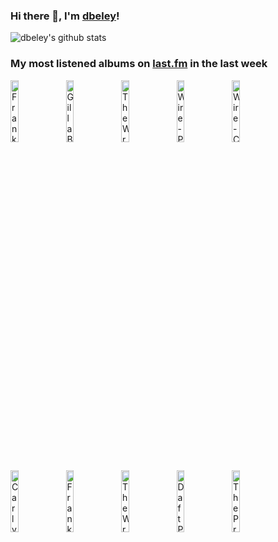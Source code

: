 ### Hi there 👋, I'm [dbeley](https://dbeley.ovh/en)!

![dbeley's github stats](https://github-readme-stats.vercel.app/api?username=dbeley)

### My most listened albums on [last.fm](https://www.last.fm/user/d_beley) in the last week

[<img src='https://lastfm.freetls.fastly.net/i/u/300x300/d8cd54c758d1a52cb75b72da7cad2f8c.jpg' width='16%' height='16%' alt='Frank Ocean - Endless'>](https://www.last.fm/music/frank%2bocean/endless)&nbsp;
[<img src='https://lastfm.freetls.fastly.net/i/u/300x300/6d10df130130101bb903958a3ee4c834.jpg' width='16%' height='16%' alt='Gilla Band - Most Normal'>](https://www.last.fm/music/gilla%2bband/most%2bnormal)&nbsp;
[<img src='https://lastfm.freetls.fastly.net/i/u/300x300/25ce786fd39a4b1083dc1f60de4ee45a.jpg' width='16%' height='16%' alt='The Wrens - Secaucus'>](https://www.last.fm/music/the%2bwrens/secaucus)&nbsp;
[<img src='https://lastfm.freetls.fastly.net/i/u/300x300/740b1a416efe0cce9d9fd899db23fd85.png' width='16%' height='16%' alt='Wire - Pink Flag'>](https://www.last.fm/music/wire/pink%2bflag)&nbsp;
[<img src='https://lastfm.freetls.fastly.net/i/u/300x300/cc93b6f2904a488fbda811f198b50205.png' width='16%' height='16%' alt='Wire - Chairs Missing'>](https://www.last.fm/music/wire/chairs%2bmissing)&nbsp;
<br>
[<img src='https://lastfm.freetls.fastly.net/i/u/300x300/c6cced0c3a979cb42a830503c91352c6.jpg' width='16%' height='16%' alt='Carly Rae Jepsen - The Loneliest Time'>](https://www.last.fm/music/carly%2brae%2bjepsen/the%2bloneliest%2btime)&nbsp;
[<img src='https://lastfm.freetls.fastly.net/i/u/300x300/b7498614ca565faaa2704654b638024e.png' width='16%' height='16%' alt='Frank Ocean - Blonde'>](https://www.last.fm/music/frank%2bocean/blonde)&nbsp;
[<img src='https://lastfm.freetls.fastly.net/i/u/300x300/d647e85465de261a1701677b9a00918f.png' width='16%' height='16%' alt='The Wrens - The Meadowlands'>](https://www.last.fm/music/the%2bwrens/the%2bmeadowlands)&nbsp;
[<img src='https://lastfm.freetls.fastly.net/i/u/300x300/54010ae7c4fa4c96a1e1872a051d9ecc.png' width='16%' height='16%' alt='Daft Punk - Discovery'>](https://www.last.fm/music/daft%2bpunk/discovery)&nbsp;
[<img src='https://lastfm.freetls.fastly.net/i/u/300x300/3396577d877e455bc52cf48ae44134ac.png' width='16%' height='16%' alt='The Promise Ring - Nothing Feels Good'>](https://www.last.fm/music/the%2bpromise%2bring/nothing%2bfeels%2bgood)&nbsp;
<br>
